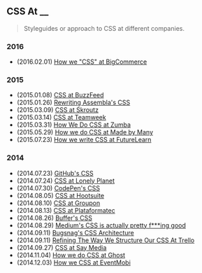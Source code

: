 ## CSS At __

>Styleguides or approach to CSS at different companies.

### 2016

* (2016.02.01) [How we "CSS" at BigCommerce](http://www.bigeng.io/how-we-css-at-bigcommerce/)

### 2015

* (2015.01.08) [CSS at BuzzFeed](http://www.buzzfeed.com/erakor/i-am-all-about-that-sass)
* (2015.01.26) [Rewriting Assembla's CSS](http://www.colmtuite.com/rewriting-assemblas-css) 
* (2015.03.09) [CSS at Skroutz](http://engineering.skroutz.gr/blog/css-at-skroutz/)
* (2015.03.14) [CSS at Teamweek](http://blog.teamweek.com/2015/03/using-css-in-teamweek/)
* (2015.03.31) [How We Do CSS at Zumba](http://tech.zumba.com/2015/03/31/how-we-do-css/)
* (2015.05.29) [How we do CSS at Made by Many](http://madebymany.com/blog/how-we-do-css-at-made-by-many)
* (2015.07.23) [How we write CSS at FutureLearn](https://about.futurelearn.com/blog/how-we-write-css)
 
### 2014

* (2014.07.23) [GitHub's CSS](http://markdotto.com/2014/07/23/githubs-css/)
* (2014.07.24) [CSS at Lonely Planet](http://ianfeather.co.uk/css-at-lonely-planet/)
* (2014.07.30) [CodePen's CSS](http://codepen.io/chriscoyier/blog/codepens-css)
* (2014.08.05) [CSS at Hootsuite](http://code.hootsuite.com/css-at-hootsuite/)
* (2014.08.10) [CSS at Groupon](http://mikeaparicio.com/2014/08/10/css-at-groupon/)
* (2014.08.13) [CSS at Plataformatec](http://blog.plataformatec.com.br/2014/08/css-at-plataformatec/)
* (2014.08.26) [Buffer's CSS](http://blog.brianlovin.com/buffers-css/)
* (2014.08.29) [Medium's CSS is actually pretty f\*\*\*ing good](https://medium.com/@fat/mediums-css-is-actually-pretty-fucking-good-b8e2a6c78b06)
* (2014.09.11) [Bugsnag's CSS Architecture](https://bugsnag.com/blog/bugsnags-css-architecture)
* (2014.09.11) [Refining The Way We Structure Our CSS At Trello](http://blog.trello.com/refining-the-way-we-structure-our-css-at-trello/)
* (2014.09.27) [CSS at Say Media](http://www.saydaily.com/2014/09/css-at-say-media)
* (2014.11.04) [How we do CSS at Ghost](http://dev.ghost.org/css-at-ghost/)
* (2014.12.03) [How we CSS at EventMobi](https://medium.com/@owdco/how-we-css-at-eventmobi-98a12961c264)

